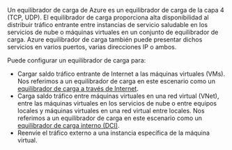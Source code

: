Un equilibrador de carga de Azure es un equilibrador de carga de la capa 4 (TCP, UDP). El equilibrador de carga proporciona alta disponibilidad al distribuir tráfico entrante entre instancias de servicio saludable en los servicios de nube o máquinas virtuales en un conjunto de equilibrador de carga. Azure equilibrador de carga también puede presentar dichos servicios en varios puertos, varias direcciones IP o ambos.

Puede configurar un equilibrador de carga para:

* Cargar saldo tráfico entrante de Internet a las máquinas virtuales (VMs). Nos referimos a un equilibrador de carga en este escenario como un [equilibrador de carga a través de Internet](../articles/load-balancer/load-balancer-internet-overview.md).
* Carga saldo tráfico entre máquinas virtuales en una red virtual (VNet), entre las máquinas virtuales en los servicios de nube o entre equipos locales y máquinas virtuales en una red virtual entre locales. Nos referimos a un equilibrador de carga en este escenario como un [equilibrador de carga interno (DCI)](../articles/load-balancer/load-balancer-internal-overview.md).
* Reenvíe el tráfico externo a una instancia específica de la máquina virtual.
